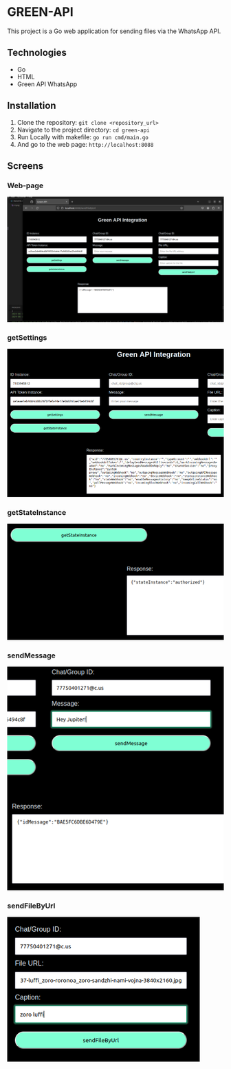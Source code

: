 #  GREEN-API

This project is a Go web application for sending files via the WhatsApp API.

## Technologies

- Go
- HTML
- Green API WhatsApp

## Installation
1. Clone the repository: `git clone <repository_url>`
2. Navigate to the project directory: `cd green-api`
3. Run Locally with makefile: ```go run cmd/main.go```
4. And go to the web page: `http://localhost:8088`

## Screens
### Web-page
![web-page](images/full.png)
### getSettings
![getSettings](images/1.png)
### getStateInstance
![getStateInstance](images/2.png)
### sendMessage
![sendMessage](images/3.png)
### sendFileByUrl
![sendFileByUrl](images/4.png)